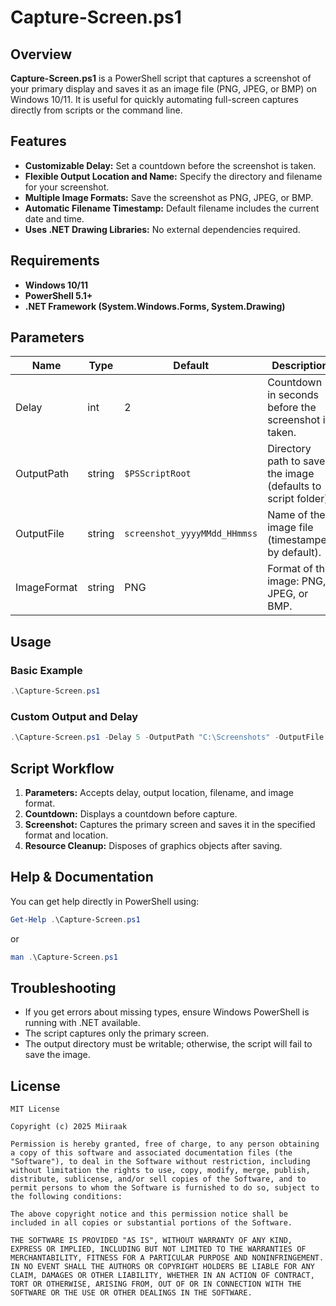 # Capture-Screen.ps1

## Overview
**Capture-Screen.ps1** is a PowerShell script that captures a screenshot of your primary display and saves it as an image file (PNG, JPEG, or BMP) on Windows 10/11. It is useful for quickly automating full-screen captures directly from scripts or the command line.

## Features
- **Customizable Delay:** Set a countdown before the screenshot is taken.
- **Flexible Output Location and Name:** Specify the directory and filename for your screenshot.
- **Multiple Image Formats:** Save the screenshot as PNG, JPEG, or BMP.
- **Automatic Filename Timestamp:** Default filename includes the current date and time.
- **Uses .NET Drawing Libraries:** No external dependencies required.

## Requirements
- **Windows 10/11**
- **PowerShell 5.1+**
- **.NET Framework (System.Windows.Forms, System.Drawing)**

## Parameters
| Name        | Type   | Default                                   | Description                                                  |
|-------------|--------|-------------------------------------------|--------------------------------------------------------------|
| Delay       | int    | 2                                         | Countdown in seconds before the screenshot is taken.         |
| OutputPath  | string | `$PSScriptRoot`                           | Directory path to save the image (defaults to script folder). |
| OutputFile  | string | `screenshot_yyyyMMdd_HHmmss`              | Name of the image file (timestamped by default).             |
| ImageFormat | string | PNG                                       | Format of the image: PNG, JPEG, or BMP.                      |

## Usage

### Basic Example
```powershell
.\Capture-Screen.ps1
```

### Custom Output and Delay
```powershell
.\Capture-Screen.ps1 -Delay 5 -OutputPath "C:\Screenshots" -OutputFile "DesktopCapture" -ImageFormat "JPEG"
```

## Script Workflow
1. **Parameters:** Accepts delay, output location, filename, and image format.
2. **Countdown:** Displays a countdown before capture.
3. **Screenshot:** Captures the primary screen and saves it in the specified format and location.
4. **Resource Cleanup:** Disposes of graphics objects after saving.

## Help & Documentation
You can get help directly in PowerShell using:

```powershell
Get-Help .\Capture-Screen.ps1
```

or

```powershell
man .\Capture-Screen.ps1
```

## Troubleshooting
- If you get errors about missing types, ensure Windows PowerShell is running with .NET available.
- The script captures only the primary screen.
- The output directory must be writable; otherwise, the script will fail to save the image.

## License
```
MIT License

Copyright (c) 2025 Miiraak

Permission is hereby granted, free of charge, to any person obtaining a copy of this software and associated documentation files (the "Software"), to deal in the Software without restriction, including without limitation the rights to use, copy, modify, merge, publish, distribute, sublicense, and/or sell copies of the Software, and to permit persons to whom the Software is furnished to do so, subject to the following conditions:

The above copyright notice and this permission notice shall be included in all copies or substantial portions of the Software.

THE SOFTWARE IS PROVIDED "AS IS", WITHOUT WARRANTY OF ANY KIND, EXPRESS OR IMPLIED, INCLUDING BUT NOT LIMITED TO THE WARRANTIES OF MERCHANTABILITY, FITNESS FOR A PARTICULAR PURPOSE AND NONINFRINGEMENT. IN NO EVENT SHALL THE AUTHORS OR COPYRIGHT HOLDERS BE LIABLE FOR ANY CLAIM, DAMAGES OR OTHER LIABILITY, WHETHER IN AN ACTION OF CONTRACT, TORT OR OTHERWISE, ARISING FROM, OUT OF OR IN CONNECTION WITH THE SOFTWARE OR THE USE OR OTHER DEALINGS IN THE SOFTWARE.
```
